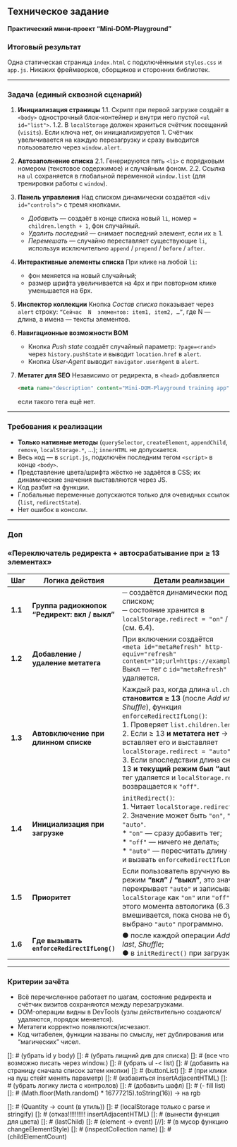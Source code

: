 ## Техническое задание

**Практический мини-проект “Mini-DOM-Playground”**

### Итоговый результат

Одна статическая страница `index.html` с подключёнными `styles.css` и `app.js`. Никаких фреймворков, сборщиков и сторонних библиотек.

---

### Задача (единый сквозной сценарий)

1. **Инициализация страницы**
   1.1. Скрипт при первой загрузке создаёт в `<body>` однострочный блок-контейнер и внутри него пустой `<ul id="list">`.
   1.2. В `localStorage` должен храниться счётчик посещений (`visits`). Если ключа нет, он инициализируется 1. Счётчик увеличивается на каждую перезагрузку и сразу выводится пользователю через `window.alert`.

2. **Автозаполнение списка**
   2.1. Генерируются пять `<li>` с порядковым номером (текстовое содержимое) и случайным фоном.
   2.2. Ссылка на `ul` сохраняется в глобальной переменной `window.list` (для тренировки работы с `window`).

3. **Панель управления**
   Над списком динамически создаётся `<div id="controls">` с тремя кнопками.

   * *Добавить* — создаёт в конце списка новый `li`, номер = `children.length + 1`, фон случайный.
   * *Удалить последний* — снимает последний элемент, если их ≥ 1.
   * *Перемешать* — случайно переставляет существующие `li`, используя исключительно `append` / `prepend` / `before` / `after`.

4. **Интерактивные элементы списка**
   При клике на любой `li`:

   * фон меняется на новый случайный;
   * размер шрифта увеличивается на 4px и при повторном клике уменьшается на 6px.

5. **Инспектор коллекции**
   Кнопка *Состав списка* показывает через `alert` строку:
   `“Сейчас  N  элементов: item1, item2, …”`, где N — длина, а имена — тексты элементов.

6. **Навигационные возможности BOM**

   * Кнопка *Push state* создаёт случайный параметр: `?page=<rand>` через `history.pushState` и выводит `location.href` в `alert`.
   * Кнопка *User-Agent* выводит `navigator.userAgent` в `alert`.

7. **Метатег для SEO**
   Независимо от редиректа, в `<head>` добавляется

   ```html
   <meta name="description" content="Mini-DOM-Playground training app">
   ```

   если такого тега ещё нет.

---

### Требования к реализации

* **Только нативные методы** (`querySelector`, `createElement`, `appendChild`, `remove`, `localStorage.*`, …); `innerHTML` не допускается.
* Весь код — в `script.js`, подключён последним тегом `<script>` в конце `<body>`.
* Представление цвета/шрифта жёстко не задаётся в CSS; их динамические значения выставляются через JS.
* Код разбит на функции.
* Глобальные переменные допускаются только для очевидных ссылок (`list`, `redirectState`).
* Нет ошибок в консоли.

---

### Доп

### «Переключатель редиректа + автосрабатывание при ≥ 13 элементах»

| Шаг     | Логика действия                               | Детали реализации                                                                                                                                                                                                                                                                                                                                                                                             |
|---------| --------------------------------------------- | ------------------------------------------------------------------------------------------------------------------------------------------------------------------------------------------------------------------------------------------------------------------------------------------------------------------------------------------------------------------------------------------------------------- |
| **1.1** | **Группа радиокнопок “Редирект: вкл / выкл”** | ─ создаётся динамически под списком;<br>─ состояние хранится в `localStorage.redirect = "on"` / `"off"` (см. 6.4).                                                                                                                                                                                                                                                                                            |
| **1.2** | **Добавление / удаление метатега**            | При включении создаётся<br>`<meta id="metaRefresh" http-equiv="refresh" content="10;url=https://example.com">`<br>Выкл — тег с `id="metaRefresh"` удаляется.                                                                                                                                                                                                                                                  |
| **1.3** | **Автовключение при длинном списке**          | Каждый раз, когда длина `ul.children` **становится ≥ 13** (после *Add* или *Shuffle*), функция `enforceRedirectIfLong()`:<br>1. Проверяет `list.children.length`.<br>2. Если ≥ 13 **и метатега нет** → вставляет его и выставляет `localStorage.redirect = "auto"`.<br>3. Если впоследствии длина снова < 13 **и текущий режим был “auto”** → тег удаляется и `localStorage.redirect` возвращается к `"off"`. |
| **1.4** | **Инициализация при загрузке**                | `initRedirect()`:<br>1. Читает `localStorage.redirect`.<br>2. Значение может быть `"on"`, `"off"`, `"auto"`.<br>   \* `"on"` — сразу добавить тег;<br>   \* `"off"` — ничего не делать;<br>   \* `"auto"` — пересчитать длину списка и вызвать `enforceRedirectIfLong()`.                                                                                                                                     |
| **1.5** | **Приоритет**                                 | Если пользователь вручную выбирает режим **“вкл” / “выкл”**, это значение перекрывает `"auto"` и записывается в `localStorage` как `"on"` или `"off"`. С этого момента автологика (6.3) не вмешивается, пока снова не будет выбрано `"auto"` программно.                                                                                                                                                      |
| **1.6** | **Где вызывать `enforceRedirectIfLong()`**    | ● после каждой операции *Add*, *Delete last*, *Shuffle*;<br>● в `initRedirect()` при загрузке.                                                                                                                                                                                                                                                                                                                |

---

### Критерии зачёта

* Всё перечисленное работает по шагам, состояние редиректа и счётчик визитов сохраняются между перезагрузками.
* DOM-операции видны в DevTools (узлы действительно создаются/удаляются, порядок меняется).
* Метатеги корректно появляются/исчезают.
* Код читабелен, функции названы по смыслу, нет дублирования или “магических” чисел.


[]: # (убрать id у body)
[]: # (убрать лищний див для списка)
[]: # (все что возможно писать через window.)
[]: # (убрать ul -< list)
[]: # (добавить на страницу сначала список затем кнопки)
[]: # (buttonList)
[]: # (при клики на пуш стейт менять параметр)
[]: # (избавиться insertAdjacentHTML)
[]: # (убрать логику листа с контролов)
[]: # (добавить шафл)
[]: # (- fill list)
[]: # (Math.floor(Math.random() * 16777215).toString(16)) -> на rgb

[]: # (Quantity -> count (в утиль))
[]: # (localStorage только с parse и stringify)
[]: # (отказ!!!!!!!!!! insertAdjacentHTML)
[]: # (вынести функция для цвета)
[]: # (lastChild)
[]: # (element -> event)
[//]: # (в мусор функцию changeElementStyle)
[]: # (inspectCollection name)
[]: # (childElementCount)